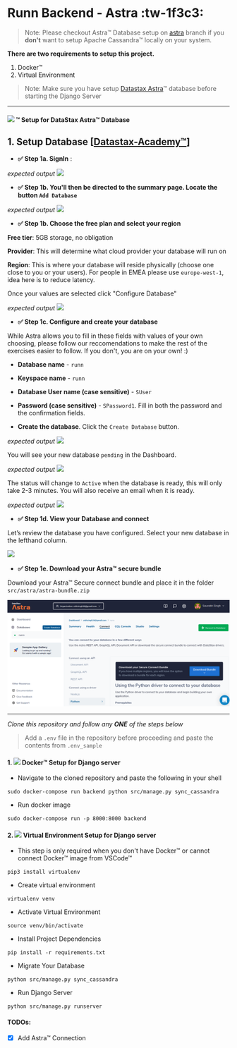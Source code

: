 # Runn Backend - Astra :tw-1f3c3:

> Note: Please checkout Astra&trade; Database setup on [astra](https://github.com/Saurabh-Singh-00/runn-backend/tree/astra "astra") branch if you **don't** want to setup Apache Cassandra&trade; locally on your system.

**There are two requirements to setup this project.**
1.  Docker&trade;
2. Virtual Environment

> Note: Make sure you have setup [Datastax Astra](https://astra.datastax.com/ "Datastax Astra")&trade; database before starting the Django Server

------------

<h4><img src="https://www.datastax.com/sites/default/files/2020-12/ds-astra-logotype.png" height=18 />  &trade; Setup for DataStax Astra&trade; Database
</h4>

## 1. Setup Database [[Datastax-Academy&trade;](https://github.com/DataStax-Academy/workshop-crud-with-python-and-node/blob/master/README.md "Datastax-Academy")]

- **✅ Step 1a. SignIn** : 

*expected output*
<img src="https://user-images.githubusercontent.com/1936716/103555190-7c63fd80-4e75-11eb-97d7-732d37969c40.png" width=“700” />

- **✅ Step 1b. You'll then be directed to the summary page. Locate the button `Add Database`**

*expected output*
<img src="https://user-images.githubusercontent.com/1936716/103556066-d0bbad00-4e76-11eb-9f36-ce456bb12e57.png" width=“700” />

- **✅ Step 1b. Choose the free plan and select your region**

**Free tier**: 5GB storage, no obligation

**Provider**: This will determine what cloud provider your database will run on

**Region**: This is where your database will reside physically (choose one close to you or your users). For people in EMEA please use `europe-west-1`, idea here is to reduce latency.

Once your values are selected click "Configure Database"

*expected output*
<img src="https://user-images.githubusercontent.com/1936716/103558072-ba632080-4e79-11eb-83e8-df49cf2c5243.png" width=“700” />

- **✅ Step 1c. Configure and create your database**

While Astra allows you to fill in these fields with values of your own choosing, please follow our reccomendations to make the rest of the exercises easier to follow. If you don't, you are on your own! :)

- **Database name** - `runn` 

- **Keyspace name** - `runn`

- **Database User name (case sensitive)** - `SUser`

- **Password (case sensitive)** - `SPassword1`. Fill in both the password and the confirmation fields.

- **Create the database**. Click the `Create Database` button.

*expected output*
<img src="https://user-images.githubusercontent.com/1936716/103559170-56415c00-4e7b-11eb-8c9e-e3409e51b4e8.png" width=“700” />

You will see your new database `pending` in the Dashboard.

*expected output*
<img src="https://user-images.githubusercontent.com/1936716/103559267-78d37500-4e7b-11eb-8e84-669e925f88c6.png" width=“700” />

The status will change to `Active` when the database is ready, this will only take 2-3 minutes. You will also receive an email when it is ready.

*expected output*
<img src="https://user-images.githubusercontent.com/1936716/103559322-90126280-4e7b-11eb-8bb8-b935bf74b0ae.png" width=“700” />


- **✅ Step 1d. View your Database and connect**

Let’s review the database you have configured. Select your new database in the lefthand column.

<img src="https://user-images.githubusercontent.com/1936716/103559452-c4861e80-4e7b-11eb-8cea-a28f3624b44f.png" width=“700” />


- **✅ Step 1e. Download your Astra&trade; secure bundle**

Download your Astra&trade; Secure connect bundle and place it in the folder
`src/astra/astra-bundle.zip`

![Astra](images/astra-secure.png "Astra")

------------

*Clone this repository and follow any **ONE** of the steps below*

> Add a `.env` file in the repository before proceeding and paste the contents from `.env_sample`

<h4>1. <img src="https://cdn.iconscout.com/icon/free/png-24/docker-226091.png" />  Docker&trade; Setup for Django server
</h4>

- Navigate to the cloned repository and paste the following in your shell
```console
sudo docker-compose run backend python src/manage.py sync_cassandra
```

- Run docker image
```console
sudo docker-compose run -p 8000:8000 backend
```

<h4>2. <img src="https://cdn.iconscout.com/icon/free/png-24/python-2752092-2284909.png" />  Virtual Environment Setup for Django server
</h4>

- This step is only required when you don't have Docker&trade; or cannot connect Docker&trade; image from VSCode&trade;
```console
pip3 install virtualenv
```

- Create virtual environment
```console
virtualenv venv
```

- Activate Virtual Environment
```console
source venv/bin/activate
```

- Install Project Dependencies
```console
pip install -r requirements.txt
```

- Migrate Your Database
```console
python src/manage.py sync_cassandra
```

- Run Django Server
```console
python src/manage.py runserver
```
#### TODOs:
- [X] Add Astra&trade; Connection
